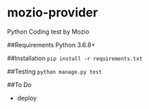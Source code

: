 # mozio-provider
Python Coding test by Mozio

##Requirements
Python 3.6.8+

##Installation
`pip install -r requirements.txt`

##Testing
`python manage.py test`

##To Do
* deploy
